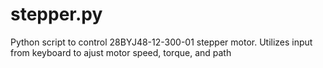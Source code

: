 # stepper.py
Python script to control 28BYJ48-12-300-01 stepper motor. Utilizes input from keyboard to ajust motor speed, torque, and path
